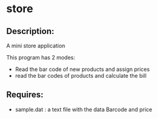 store
=====

Description:
------------

A mini store application

This program has 2 modes:

* Read the bar code of new products and assign prices
* read the bar codes of products and calculate the bill

Requires:
---------

* sample.dat : a text file with the data Barcode and price


